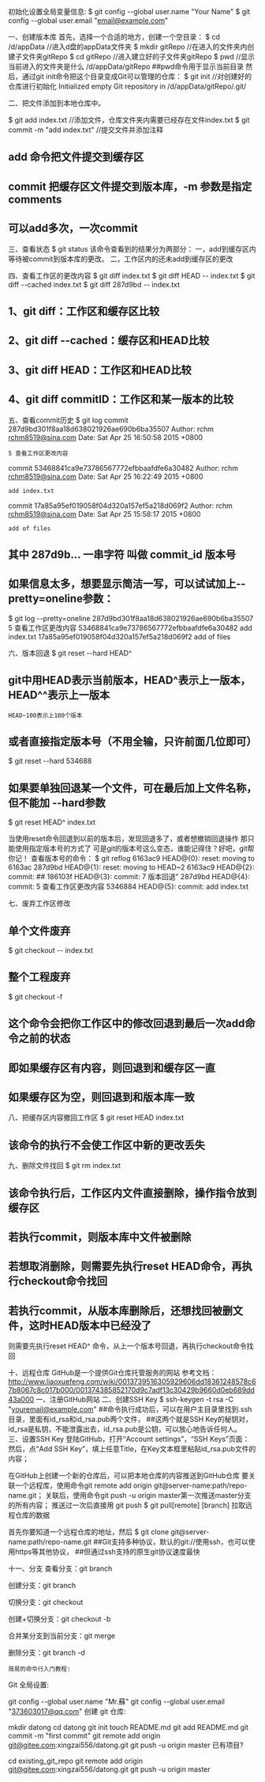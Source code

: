 初始化设置全局变量信息:
$ git config --global user.name "Your Name"
$ git config --global user.email "email@example.com"

一、创建版本库
首先，选择一个合适的地方，创建一个空目录：
$ cd /d/appData //进入d盘的appData文件夹
$ mkdir gitRepo //在进入的文件夹内创建子文件夹gitRepo
$ cd gitRepo //进入建立好的子文件夹gitRepo
$ pwd        //显示当前进入的文件夹是什么
/d/appData/gitRepo
##pwd命令用于显示当前目录
然后，通过git init命令把这个目录变成Git可以管理的仓库：
$ git init   //对创建好的仓库进行初始化
Initialized empty Git repository in /d/appData/gitRepo/.git/

二、把文件添加到本地仓库中。

$ git add index.txt //添加文件，仓库文件夹内需要已经存在文件index.txt
$ git commit -m "add index.txt" //提交文件并添加注释
## add 命令把文件提交到缓存区
## commit 把缓存区文件提交到版本库，-m 参数是指定comments
## 可以add多次，一次commit

三、查看状态
$ git status
该命令查看到的结果分为两部分：
一，add到缓存区内等待被commit到版本库的更改。
二，工作区内的还未add到缓存区的更改

四、查看工作区的更改内容
$ git diff index.txt
$ git diff HEAD -- index.txt
$ git diff --cached index.txt
$ git diff 287d9bd -- index.txt

## 1、git diff：工作区和缓存区比较
## 2、git diff --cached：缓存区和HEAD比较
## 3、git diff HEAD：工作区和HEAD比较
## 4、git diff commitID：工作区和某一版本的比较

五、查看commit历史
$ git log
commit 287d9bd301f8aa18d638021926ae690b6ba35507
Author: rchm <rchm8519@sina.com>
Date:   Sat Apr 25 16:50:58 2015 +0800

    5 查看工作区更改内容

commit 53468841ca9e73786567772efbbaafdfe6a30482
Author: rchm <rchm8519@sina.com>
Date:   Sat Apr 25 16:22:49 2015 +0800

    add index.txt

commit 17a85a95ef019058f04d320a157ef5a218d069f2
Author: rchm <rchm8519@sina.com>
Date:   Sat Apr 25 15:58:17 2015 +0800

    add of files
## 其中 287d9b... 一串字符 叫做 commit_id 版本号
## 如果信息太多，想要显示简洁一写，可以试试加上--pretty=oneline参数：
$ git log --pretty=oneline
287d9bd301f8aa18d638021926ae690b6ba35507 5 查看工作区更改内容
53468841ca9e73786567772efbbaafdfe6a30482 add index.txt
17a85a95ef019058f04d320a157ef5a218d069f2 add of files

六、版本回退
$ git reset --hard HEAD^
## git中用HEAD表示当前版本，HEAD^表示上一版本，HEAD^^表示上一版本
    HEAD~100表示上100个版本
## 或者直接指定版本号（不用全输，只许前面几位即可）

$ git reset --hard 534688
## 如果要单独回退某一个文件，可在最后加上文件名称，但不能加 --hard参数
$ git reset HEAD^ index.txt

当使用reset命令回退到以前的版本后，发现回退多了，或者想撤销回退操作
那只能使用指定版本号的方式了
可是git的版本号这么变态，谁能记得住？好吧，git帮你记！
查看版本号的命令：
$ git reflog
6163ac9 HEAD@{0}: reset: moving to 6163ac
287d9bd HEAD@{1}: reset: moving to HEAD~2
6163ac9 HEAD@{2}: commit: ##
186103f HEAD@{3}: commit: 7 版本回退”
287d9bd HEAD@{4}: commit: 5 查看工作区更改内容
5346884 HEAD@{5}: commit: add index.txt

七、废弃工作区修改

## 单个文件废弃
$ git checkout -- index.txt
## 整个工程废弃
$ git checkout -f
## 这个命令会把你工作区中的修改回退到最后一次add命令之前的状态
## 即如果缓存区有内容，则回退到和缓存区一直
## 如果缓存区为空，则回退到和版本库一致

八、把缓存区内容撤回工作区
$ git reset HEAD index.txt
## 该命令的执行不会使工作区中新的更改丢失

九、删除文件找回
$ git rm index.txt
## 该命令执行后，工作区内文件直接删除，操作指令放到缓存区
## 若执行commit，则版本库中文件被删除
## 若想取消删除，则需要先执行reset HEAD命令，再执行checkout命令找回
## 若执行commit，从版本库删除后，还想找回被删文件，这时HEAD版本中已经没了
则需要先执行reset HEAD^ 命令，从上一个版本号回退，再执行checkout命令找回

十、远程仓库
GitHub是一个提供Git仓库托管服务的网站
参考文档：http://www.liaoxuefeng.com/wiki/0013739516305929606dd18361248578c67b8067c8c017b000/001374385852170d9c7adf13c30429b9660d0eb689dd43a000
一、注册GitHub网站
二、创建SSH Key
    $ ssh-keygen -t rsa -C "youremail@example.com"
    ##命令执行成功后，可以在用户主目录里找到.ssh目录，里面有id_rsa和id_rsa.pub两个文件，
    ##这两个就是SSH Key的秘钥对，id_rsa是私钥，不能泄露出去，id_rsa.pub是公钥，可以放心地告诉任何人。
三、设置SSH Key
    登陆GitHub，打开“Account settings”，“SSH Keys”页面：
    然后，点“Add SSH Key”，填上任意Title，在Key文本框里粘贴id_rsa.pub文件的内容；

在GitHub上创建一个新的仓库后，可以把本地仓库的内容推送到GitHub仓库
要关联一个远程库，使用命令git remote add origin git@server-name:path/repo-name.git；
关联后，使用命令git push -u origin master第一次推送master分支的所有内容；
推送过一次后直接用  git push
$ git pull[remote] [branch] 拉取远程仓库的数据

首先你要知道一个远程仓库的地址，然后
$ git clone git@server-name:path/repo-name.git
##Git支持多种协议，默认的git://使用ssh，也可以使用https等其他协议，
##但通过ssh支持的原生git协议速度最快


十一、分支
查看分支：git branch

创建分支：git branch <name>

切换分支：git checkout <name>

创建+切换分支：git checkout -b <name>

合并某分支到当前分支：git merge <name>

删除分支：git branch -d <name>
    
    
    
    
    
    
    
    
    
    
    
    简易的命令行入门教程:
Git 全局设置:

git config --global user.name "Mr.蘇"
git config --global user.email "373603017@qq.com"
创建 git 仓库:

mkdir datong
cd datong
git init
touch README.md
git add README.md
git commit -m "first commit"
git remote add origin git@gitee.com:xingzai556/datong.git
git push -u origin master
已有项目?

cd existing_git_repo
git remote add origin git@gitee.com:xingzai556/datong.git
git push -u origin master

